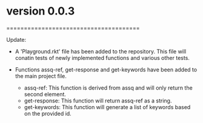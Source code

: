 # version 0.0.3
======================================

Update:

*   A 'Playground.rkt' file has been added to the repository. This file will conatin tests of newly implemented
    functions and various other tests.
    
*   Functions assq-ref, get-response and get-keywords have been added to the main project file.
    -   assq-ref: This function is derived from assq and will only return the second element.
    -   get-response: This function will return assq-ref as a string.
    -   get-keywords: This function will generate a list of keywords based on the provided id.
    


